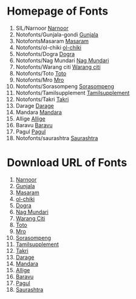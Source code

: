 # Homepage of Fonts

1. SIL/Narnoor [Narnoor](https://software.sil.org/Narnoor/)
2. Notofonts/Gunjala-gondi [Gunjala](https://github.com/notofonts/gunjala-gondi)
3. NotofontsMasaram [Masaram](https://github.com/notofonts/masaram-gondi)
4. Notofonts/ol-chiki [ol-chiki](https://github.com/notofonts/ol-chiki)
5. Notofonts/Dogra [Dogra](https://github.com/notofonts/dogra)
6. Notofonts/Nag Mundari [Nag Mundari](https://github.com/notofonts/nag-mundari)
7. Notofonts/Warang citi [Warang citi](https://github.com/notofonts/warang-citi)
8. Notofonts/Toto [Toto](https://github.com/notofonts/toto)
9. Notofonts/Mro [Mro](https://github.com/notofonts/mro)
10. Notofonts/Sorasompeng [Sorasompeng](https://github.com/notofonts/NotoSansSoraSompeng)
11. Notofonts/Tamilsupplement [Tamilsupplement](https://github.com/notofonts/NotoSansTamilSupplement)
12. Notofonts/Takri [Takri](https://github.com/notofonts/takri)
13. Darage [Darage](https://github.com/PrahladTantry/Darage)
14. Mandara [Mandara](https://www.jaitulunad.com/tulu-lipi-fonts/mandara-1-0-0)
15. Allige [Allige](https://www.jaitulunad.com/tulu-lipi-fonts/allige-1-4-0)
16. Baravu [Baravu](https://www.jaitulunad.com/tulu-lipi-fonts/baravu-2-0-0)
17. Pagul [Pagul](https://packages.debian.org/unstable/fonts/fonts-pagul)
18. Notofonts/saurashtra [Saurashtra](https://github.com/notofonts/saurashtra)

# Download URL of Fonts

1. [Narnoor](https://software.sil.org/downloads/r/narnoor/Narnoor-3.000.zip)
2. [Gunjala](https://github.com/notofonts/gunjala-gondi/releases/download/NotoSansGunjalaGondi-v1.004/NotoSansGunjalaGondi-v1.004.zip)
3. [Masaram](https://github.com/notofonts/masaram-gondi/releases/download/NotoSansMasaramGondi-v1.004/NotoSansMasaramGondi-v1.004.zip)
4. [ol-chiki](https://github.com/notofonts/ol-chiki/releases/download/NotoSansOlChiki-v2.003/NotoSansOlChiki-v2.003.zip)
5. [Dogra](https://github.com/notofonts/dogra/releases/download/NotoSerifDogra-v1.007/NotoSerifDogra-v1.007.zip)
6. [Nag Mundari](https://github.com/notofonts/nag-mundari/releases/download/NotoSansNagMundari-v1.000/NotoSansNagMundari-v1.000.zip)
7. [Warang Citi](https://github.com/notofonts/warang-citi/releases/download/NotoSansWarangCiti-v3.002/NotoSansWarangCiti-v3.002.zip)
8. [Toto](https://github.com/notofonts/toto/releases/download/NotoSerifToto-v2.001/NotoSerifToto-v2.001.zip)
9. [Mro](https://github.com/notofonts/mro/releases/download/NotoSansMro-v2.001/NotoSansMro-v2.001.zip)
10. [Sorasompeng](https://fonts.google.com/noto/specimen/Noto+Sans+Sora+Sompeng/about)
11. [Tamilsupplement](https://fonts.google.com/noto/specimen/Noto+Sans+Tamil+Supplement/about)
12. [Takri](https://github.com/notofonts/takri/releases/download/NotoSansTakri-v2.005/NotoSansTakri-v2.005.zip)
13. [Darage](https://github.com/PrahladTantry/Darage/archive/10eea81/Darage-10eea81.tar.gz)
14. [Mandara](https://github.com/OpenTuluFont/mandara/archive/975a7b0/mandara-975a7b0.tar.gz)
15. [Allige](https://github.com/OpenTuluFont/allige/archive/e04fd10/allige-e04fd10.tar.gz)
16. [Baravu](https://github.com/deepakpadukone20/Tu-u/archive/5a49662/Baravu-5a49662.tar.gz)
17. [Pagul](http://deb.debian.org/debian/pool/main/f/fonts-pagul/fonts-pagul_1.0.orig.tar.gz)
18. [Saurashtra](https://github.com/notofonts/saurashtra/releases/download/NotoSansSaurashtra-v2.002/NotoSansSaurashtra-v2.002.zip)
